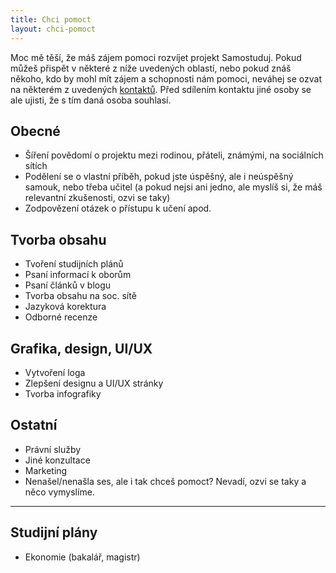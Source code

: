 ```yaml
---
title: Chci pomoct
layout: chci-pomoct
---
```


Moc mě těší, že máš zájem pomoci rozvíjet projekt Samostuduj. Pokud můžeš přispět v některé z níže uvedených oblastí, nebo pokud znáš někoho, kdo by mohl mít zájem a schopnosti nám pomoci, neváhej se ozvat na některém z uvedených [kontaktů](/kontakt). Před sdílením kontaktu jiné osoby se ale ujisti, že s tím daná osoba souhlasí.

## Obecné

- Šíření povědomí o projektu mezi rodinou, přáteli, známými, na sociálních sítích 
- Podělení se o vlastní příběh, pokud jste úspěšný, ale i neúspěšný samouk, nebo třeba učitel (a pokud nejsi ani jedno, ale myslíš si, že máš relevantní zkušenosti, ozvi se taky)
- Zodpovězení otázek o přístupu k učení apod. 

## Tvorba obsahu

- Tvoření studijních plánů
- Psaní informací k oborům
- Psaní článků v blogu
- Tvorba obsahu na soc. sítě
- Jazyková korektura
- Odborné recenze

## Grafika, design, UI/UX

- Vytvoření loga
- Zlepšení designu a UI/UX stránky
- Tvorba infografiky

## Ostatní

- Právní služby
- Jiné konzultace
- Marketing
- Nenašel/nenašla ses, ale i tak chceš pomoct? Nevadí, ozvi se taky a něco vymyslíme.

---

## Studijní plány

- Ekonomie (bakalář, magistr)
